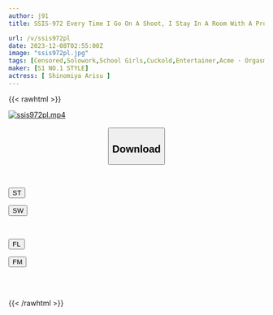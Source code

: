 ```yaml
---
author: j91
title: SSIS-972 Every Time I Go On A Shoot, I Stay In A Room With A Producer I Hate And Force Him To Sleep With Me... Alice Shinomiya, A Female Student Talent Who Is Addicted To Repeated Acts Of Sexual Harassment.

url: /v/ssis972pl
date: 2023-12-08T02:55:00Z
image: "ssis972pl.jpg"
tags: [Censored,Solowork,School Girls,Cuckold,Entertainer,Acme · Orgasm	 ]
maker: [S1 NO.1 STYLE]
actress: [ Shinomiya Arisu ]
---
```



{{< rawhtml >}}

<div class="video" data-videoid="3DoRD3eMZ2UdQ4z">
    <a href="javascript:;">
        <img src="/v/ssis972pl/ssis972pl.jpg" width="WIDTH" height="HEIGHT" alt="ssis972pl.mp4" loading="lazy">
    </a>
</div>

<script type="text/javascript" src="https://j91.asia/asset/on-demand-st.js"></script>

<br>
  <link rel="stylesheet" href="https://j91.asia/asset/bs5.css">
  
  <center>
  <button class="btn btn-primary" type="button" data-bs-toggle="collapse" data-bs-target=".multi-collapse" aria-expanded="false" aria-controls="multiCollapseExample1 multiCollapseExample2"><h2>Download</h2></button></center>
</p>
<div class="row">
  <div class="col">
    <div class="collapse multi-collapse" id="multiCollapseExample1">
      <div class="card card-body">
	      	      <br>
<div class="buttons">  
<p><a href="https://streamtape.to/v/3DoRD3eMZ2UdQ4z" target="_blank"><button class="btn-hover color-3"><i class="fa fa-download"></i> ST</button></a></p>
<p><a href="https://flaswish.com/wcal9x0nnw40" target="_blank"><button class="btn-hover color-2"><i class="fa fa-download"></i> SW</button></a></p></div>
    </div>
  </div>
</div>
  <div class="col">
    <div class="collapse multi-collapse" id="multiCollapseExample2">
      <div class="card card-body">
	      <br>
<div class="buttons">
<p><a href="javascript:;" target="_blank"><button class="btn-hover color-9"><i class="fa fa-download"></i> FL</button></a></p>
<p><a href="javascript:;" target="_blank"><button class="btn-hover color-8"><i class="fa fa-download"></i> FM</button></a></p></div>
<br><br>
      </div>
    </div>
  </div>
</div>

{{< /rawhtml >}}